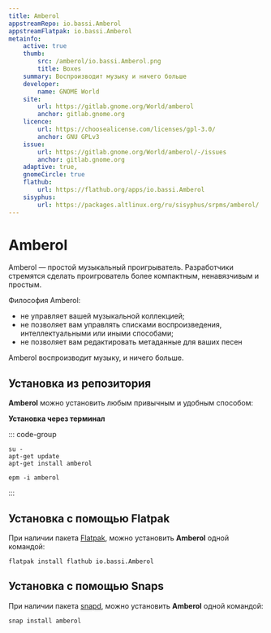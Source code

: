 ```yaml
---
title: Amberol
appstreamRepo: io.bassi.Amberol
appstreamFlatpak: io.bassi.Amberol
metainfo:
    active: true
    thumb:
        src: /amberol/io.bassi.Amberol.png
        title: Boxes
    summary: Воспроизводит музыку и ничего больше
    developer: 
        name: GNOME World
    site:
        url: https://gitlab.gnome.org/World/amberol
        anchor: gitlab.gnome.org
    licence:
        url: https://choosealicense.com/licenses/gpl-3.0/
        anchor: GNU GPLv3
    issue: 
        url: https://gitlab.gnome.org/World/amberol/-/issues
        anchor: gitlab.gnome.org
    adaptive: true,
    gnomeCircle: true
    flathub:
        url: https://flathub.org/apps/io.bassi.Amberol
    sisyphus:
        url: https://packages.altlinux.org/ru/sisyphus/srpms/amberol/
---
```


# Amberol

Amberol — простой музыкальный проигрыватель. Разработчики стремятся сделать проигрователь более компактным, ненавязчивым и простым. 

Философия Amberol:

- не управляет вашей музыкальной коллекцией; 
- не позволяет вам управлять списками воспроизведения, интеллектуальными или иными способами; 
- не позволяет вам редактировать метаданные для ваших песен

Amberol воспроизводит музыку, и ничего больше.

## Установка из репозитория

**Amberol** можно установить любым привычным и удобным способом:

<!--@include: ./parts/install/software-repo.md-->

**Установка через терминал**

::: code-group

```shell[apt-get]
su -
apt-get update
apt-get install amberol
```
```shell[epm]
epm -i amberol
```

:::

## Установка c помощью Flatpak

При наличии пакета [Flatpak](/flatpak), можно установить **Amberol** одной командой:

```shell
flatpak install flathub io.bassi.Amberol
```

<!--@include: ./parts/install/software-flatpak.md-->

## Установка с помощью Snaps

При наличии пакета [snapd](/snap), можно установить **Amberol** одной командой:

```shell
snap install amberol
```
